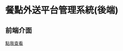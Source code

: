 # 餐點外送平台管理系統(後端)  

## 前端介面
[點我查看](https://github.com/yhnjiuy4321/foodDeliverySystem_frontend/tree/master)
